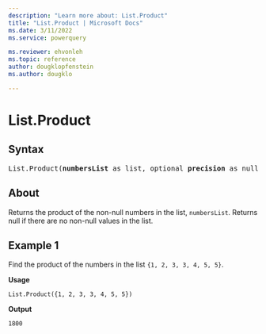 ```yaml
---
description: "Learn more about: List.Product"
title: "List.Product | Microsoft Docs"
ms.date: 3/11/2022
ms.service: powerquery

ms.reviewer: ehvonleh
ms.topic: reference
author: dougklopfenstein
ms.author: dougklo

---
```

# List.Product

## Syntax

<pre>
List.Product(<b>numbersList</b> as list, optional <b>precision</b> as nullable number) as nullable number
</pre>
  
## About

Returns the product of the non-null numbers in the list, `numbersList`. Returns null if there are no non-null values in the list.

## Example 1

Find the product of the numbers in the list `{1, 2, 3, 3, 4, 5, 5}`.

**Usage**

```powerquery-m
List.Product({1, 2, 3, 3, 4, 5, 5})
```

**Output**

`1800`

